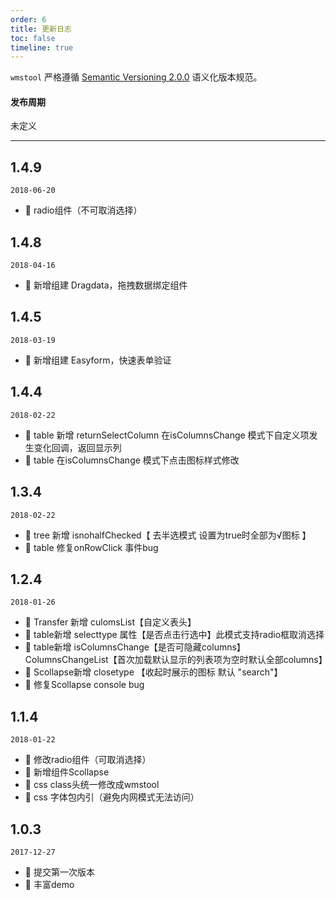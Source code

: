 ```yaml
---
order: 6
title: 更新日志
toc: false
timeline: true
---
```


`wmstool` 严格遵循 [Semantic Versioning 2.0.0](http://semver.org/lang/zh-CN/) 语义化版本规范。

#### 发布周期

未定义

---
## 1.4.9

`2018-06-20`

- 🐞 radio组件（不可取消选择）

## 1.4.8

`2018-04-16`

- 🐞 新增组建 Dragdata，拖拽数据绑定组件

## 1.4.5

`2018-03-19`

- 🐞 新增组建 Easyform，快速表单验证

## 1.4.4

`2018-02-22`

- 🐞 table 新增 returnSelectColumn 在isColumnsChange 模式下自定义项发生变化回调，返回显示列
- 🐞 table 在isColumnsChange 模式下点击图标样式修改

## 1.3.4

`2018-02-22`

- 🐞 tree 新增 isnohalfChecked【 去半选模式 设置为true时全部为√图标 】
- 🐞 table 修复onRowClick 事件bug

## 1.2.4

`2018-01-26`

- 🐞 Transfer 新增 culomsList【自定义表头】
- 🐞 table新增 selecttype 属性【是否点击行选中】此模式支持radio框取消选择
- 🐞 table新增 isColumnsChange【是否可隐藏columns】ColumnsChangeList【首次加载默认显示的列表项为空时默认全部columns】
- 🐞 Scollapse新增 closetype 【收起时展示的图标 默认 "search"】
- 🐞 修复Scollapse console bug

## 1.1.4

`2018-01-22`

- 🐞 修改radio组件（可取消选择）
- 🐞 新增组件Scollapse
- 🐞 css class头统一修改成wmstool
- 🐞 css 字体包内引（避免内网模式无法访问）

## 1.0.3

`2017-12-27`

- 🐞 提交第一次版本
- 🐞 丰富demo

